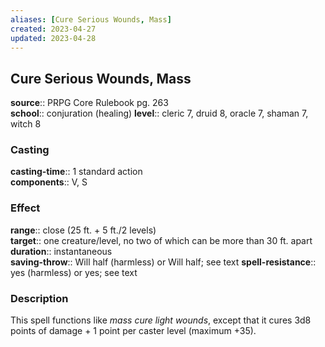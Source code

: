 ```yaml
---
aliases: [Cure Serious Wounds, Mass]
created: 2023-04-27
updated: 2023-04-28
---
```


## Cure Serious Wounds, Mass

**source**:: PRPG Core Rulebook pg. 263  
**school**:: conjuration (healing)
**level**:: cleric 7, druid 8, oracle 7, shaman 7, witch 8

### Casting

**casting-time**:: 1 standard action  
**components**:: V, S

### Effect

**range**:: close (25 ft. + 5 ft./2 levels)  
**target**:: one creature/level, no two of which can be more than 30 ft. apart  
**duration**:: instantaneous  
**saving-throw**:: Will half (harmless) or Will half; see text
**spell-resistance**:: yes (harmless) or yes; see text

### Description

This spell functions like *mass cure light wounds*, except that it cures 3d8 points of damage + 1 point per caster level (maximum +35).
